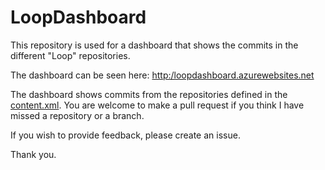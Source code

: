 # LoopDashboard

This repository is used for a dashboard that shows the commits in the different "Loop" repositories.

The dashboard can be seen here: [http:/loopdashboard.azurewebsites.net](http:/loopdashboard.azurewebsites.net)

The dashboard shows commits from the repositories defined in the [content.xml](https://github.com/cfaagaard/LoopDashboard/blob/master/Content.xml). You are welcome to make a pull request if you think I have missed a repository or a branch.

If you wish to provide feedback, please create an issue. 


Thank you.
